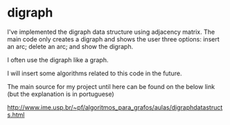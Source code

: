 # digraph
I've implemented the digraph data structure using adjacency matrix. The main code only creates a digraph and shows the user three options: insert an arc; delete an arc; and show the digraph.  

I often use the digraph like a graph.  

I will insert some algorithms related to this code in the future.

The main source for my project until here can be found on the below link (but the explanation is in portuguese)

http://www.ime.usp.br/~pf/algoritmos_para_grafos/aulas/digraphdatastructs.html
